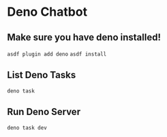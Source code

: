 # Deno Chatbot

## Make sure you have deno installed!

`asdf plugin add deno` `asdf install`

## List Deno Tasks

`deno task`

## Run Deno Server

`deno task dev`
